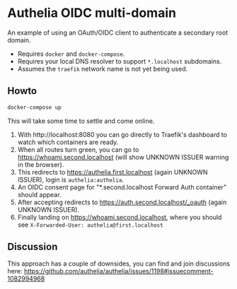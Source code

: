 # Authelia OIDC multi-domain

An example of using an OAuth/OIDC client to authenticate a secondary root domain.

- Requires `docker` and `docker-compose`.
- Requires your local DNS resolver to support `*.localhost` subdomains.
- Assumes the `traefik` network name is not yet being used.

## Howto

```sh
docker-compose up
```

This will take some time to settle and come online.

1. With http://localhost:8080 you can go directly to Traefik's dashboard to watch which containers are ready.
1. When all routes turn green, you can go to https://whoami.second.localhost (will show UNKNOWN ISSUER warning in the browser).
1. This redirects to https://authelia.first.localhost (again UNKNOWN ISSUER), login is `authelia:authelia`.
1. An OIDC consent page for "*.second.localhost Forward Auth container" should appear.
1. After accepting redirects to https://auth.second.localhost/_oauth (again UNKNOWN ISSUER).
1. Finally landing on https://whoami.second.localhost, where you should see `X-Forwarded-User: authelia@first.localhost`

## Discussion

This approach has a couple of downsides, you can find and join discussions here:
https://github.com/authelia/authelia/issues/1198#issuecomment-1082994968
